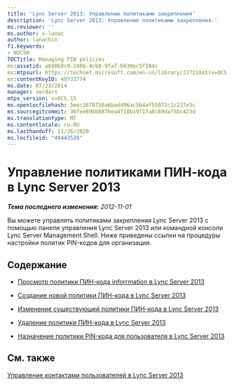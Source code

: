 ```yaml
---
title: 'Lync Server 2013: Управление политиками закрепления'
description: 'Lync Server 2013: Управление политиками закрепления.'
ms.reviewer: ''
ms.author: v-lanac
author: lanachin
f1.keywords:
- NOCSH
TOCTitle: Managing PIN policies
ms:assetid: a698b8c0-2406-4cb8-9faf-6630ec5f104c
ms:mtpsurl: https://technet.microsoft.com/en-us/library/JJ721841(v=OCS.15)
ms:contentKeyID: 49733774
ms.date: 07/23/2014
manager: serdars
mtps_version: v=OCS.15
ms.openlocfilehash: 5eec2670750a6bad496ac5b4af55072c1c237e5c
ms.sourcegitcommit: 36fee89bb887bea4f18b19f17a8c69daf5bc423d
ms.translationtype: MT
ms.contentlocale: ru-RU
ms.lasthandoff: 11/26/2020
ms.locfileid: "49443526"
---
```

# <a name="managing-pin-policies-in-lync-server-2013"></a>Управление политиками ПИН-кода в Lync Server 2013

<div data-xmlns="http://www.w3.org/1999/xhtml">

<div class="topic" data-xmlns="http://www.w3.org/1999/xhtml" data-msxsl="urn:schemas-microsoft-com:xslt" data-cs="https://msdn.microsoft.com/">

<div data-asp="https://msdn2.microsoft.com/asp">



</div>

<div id="mainSection">

<div id="mainBody">

<span> </span>

_**Тема последнего изменения:** 2012-11-01_

Вы можете управлять политиками закрепления Lync Server 2013 с помощью панели управления Lync Server 2013 или командной консоли Lync Server Management Shell. Ниже приведены ссылки на процедуры настройки политик PIN-кодов для организации.

<div>

## <a name="in-this-section"></a>Содержание

  - [Просмотр политики ПИН-кода inforrmation в Lync Server 2013](lync-server-2013-view-pin-policy-inforrmation.md)

  - [Создание новой политики ПИН-кода в Lync Server 2013](lync-server-2013-create-a-new-pin-policy.md)

  - [Изменение существующей политики ПИН-кода в Lync Server 2013](lync-server-2013-modify-an-existing-pin-policy.md)

  - [Удаление политики ПИН-кода в Lync Server 2013](lync-server-2013-delete-a-pin-policy.md)

  - [Назначение политики PIN-кода для пользователя в Lync Server 2013](lync-server-2013-assign-a-per-user-pin-policy.md)

</div>

<div>

## <a name="see-also"></a>См. также


[Управление контактами пользователей в Lync Server 2013](lync-server-2013-managing-user-pins.md)  
  

</div>

</div>

<span> </span>

</div>

</div>

</div>

